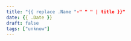```yaml
---
title: "{{ replace .Name "-" " " | title }}"
date: {{ .Date }}
draft: false
tags: ["unknow"]
---
```


